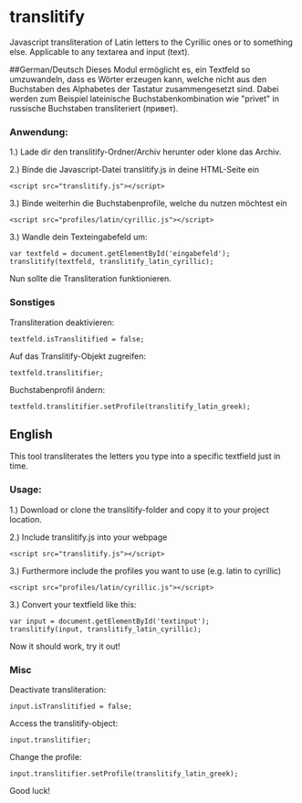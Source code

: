 # translitify
Javascript transliteration of Latin letters to the Cyrillic ones or to something else. Applicable to any textarea and input (text).

##German/Deutsch
Dieses Modul ermöglicht es, ein Textfeld so umzuwandeln, 
dass es Wörter erzeugen kann, welche nicht aus den Buchstaben des Alphabetes der Tastatur zusammengesetzt sind.
Dabei werden zum Beispiel lateinische Buchstabenkombination wie "privet" in russische Buchstaben transliteriert (привет).

### Anwendung:

1.) Lade dir den translitify-Ordner/Archiv herunter oder klone das Archiv.

2.) Binde die Javascript-Datei translitify.js in deine HTML-Seite ein
```
<script src="translitify.js"></script>
```

3.) Binde weiterhin die Buchstabenprofile, welche du nutzen möchtest ein
```
<script src="profiles/latin/cyrillic.js"></script>
```

3.) Wandle dein Texteingabefeld um:
```
var textfeld = document.getElementById('eingabefeld');
translitify(textfeld, translitify_latin_cyrillic);
```

Nun sollte die Transliteration funktionieren.

### Sonstiges
Transliteration deaktivieren:
```
textfeld.isTranslitified = false;
```

Auf das Translitify-Objekt zugreifen:
```
textfeld.translitifier;
```

Buchstabenprofil ändern:
```
textfeld.translitifier.setProfile(translitify_latin_greek);
```

## English
This tool transliterates the letters you type into a specific textfield just in time.

### Usage:

1.) Download or clone the translitify-folder and copy it to your project location.

2.) Include translitify.js into your webpage
```
<script src="translitify.js"></script>
```

3.) Furthermore include the profiles you want to use (e.g. latin to cyrillic)
```
<script src="profiles/latin/cyrillic.js"></script>
```

3.) Convert your textfield like this:
```
var input = document.getElementById('textinput');
translitify(input, translitify_latin_cyrillic);
```

Now it should work, try it out!

### Misc

Deactivate transliteration:
```
input.isTranslitified = false;
```

Access the translitify-object:
```
input.translitifier;
```

Change the profile:
```
input.translitifier.setProfile(translitify_latin_greek);
```

Good luck!
